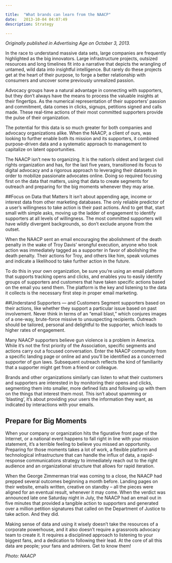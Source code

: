 ```yaml
---

title:  "What brands can learn from the NAACP"
date:   2013-10-04 04:07:49
description: Strategy

---
```


_Originally published in Advertising Age on October 3, 2013._

In the race to understand massive data sets, large companies are frequently highlighted as the big innovators. Large infrastructure projects, outsized resources and long timelines fit into a narrative that depicts the wrangling of untamed, wild data into insightful intelligence. But rarely do these projects get at the heart of their purpose, to forge a better relationship with consumers and uncover some previously unrealized passion.

Advocacy groups have a natural advantage in connecting with supporters, but they don’t always have the means to process the valuable insights at their fingertips. As the numerical representation of their supporters’ passion and commitment, data comes in clicks, signups, petitions signed and calls made. These real-time actions of their most committed supporters provide the pulse of their organization.

The potential for this data is so much greater for both companies and advocacy organizations alike. When the NAACP, a client of ours, was looking to further enable both its mission and its supporters, it combined purpose-driven data and a systematic approach to management to capitalize on latent opportunities.

The NAACP isn’t new to organizing. It is the nation’s oldest and largest civil rights organization and has, for the last five years, transitioned its focus to digital advocacy and a rigorous approach to leveraging their datasets in order to mobilize passionate advocates online. Doing so required focusing first on the data that matters, using that data to create segments for outreach and preparing for the big moments whenever they may arise.

##Focus on Data that Matters
It isn’t about appending age, income or interest data from other marketing databases. The only reliable predictor of a user’s willingness to take action is their past actions. And to get that, start small with simple asks, moving up the ladder of engagement to identify supporters at all levels of willingness. The most committed supporters will have wildly divergent backgrounds, so don’t exclude anyone from the outset.

When the NAACP sent an email encouraging the abolishment of the death penalty in the wake of Troy Davis’ wrongful execution, anyone who took action was immediately tagged as a supporter in favor of abolishing the death penalty. Their actions for Troy, and others like him, speak volumes and indicate a likelihood to take further action in the future.

To do this in your own organization, be sure you’re using an email platform that supports tracking opens and clicks, and enables you to easily identify groups of supporters and customers that have taken specific actions based on the email you send them. The platform is the key and listening to the data it collects is the necessary first step in proper email marketing.

##Understand Supporters — and Customers
Segment supporters based on their actions, like whether they support a particular issue based on past involvement. Never think in terms of an “email blast,” which conjures images of a one-way, brute-force missive to unsuspecting recipients. Outreach should be tailored, personal and delightful to the supporter, which leads to higher rates of engagement.

Many NAACP supporters believe gun violence is a problem in America. While it’s not the first priority of the Association, specific segments and actions carry out a focused conversation. Enter the NAACP community from a specific landing page or online ad and you’ll be identified as a concerned supporter of gun laws. Subsequent outreach reflects the kind of familiarity that a supporter might get from a friend or colleague.

Brands and other organizations similarly can listen to what their customers and supporters are interested in by monitoring their opens and clicks, segmenting them into smaller, more defined lists and following up with them on the things that interest them most. This isn’t about spamming or ‘blasting’, it’s about providing your users the information they want, as indicated by interactions with your emails.

## Prepare for Big Moments
When your company or organization hits the figurative front page of the Internet, or a national event happens to fall right in line with your mission statement, it’s a terrible feeling to believe you missed an opportunity. Preparing for those moments takes a lot of work, a flexible platform and technological infrastructure that can handle the influx of data, a rapid-response communications strategy to immediately reach out to the right audience and an organizational structure that allows for rapid iteration.

When the George Zimmerman trial was coming to a close, the NAACP had prepped several outcomes beginning a month before. Landing pages on their website, emails written, creative on standby – all the pieces were aligned for an eventual result, whenever it may come. When the verdict was announced late one Saturday night in July, the NAACP had an email out in five minutes that provided a tangible action to supporters and generated over a million petition signatures that called on the Department of Justice to take action. And they did.

Making sense of data and using it wisely doesn’t take the resources of a corporate powerhouse, and it also doesn’t require a grassroots advocacy team to create it. It requires a disciplined approach to listening to your biggest fans, and a dedication to following their lead. At the core of all this data are people; your fans and admirers. Get to know them!

_Photo: NAACP_